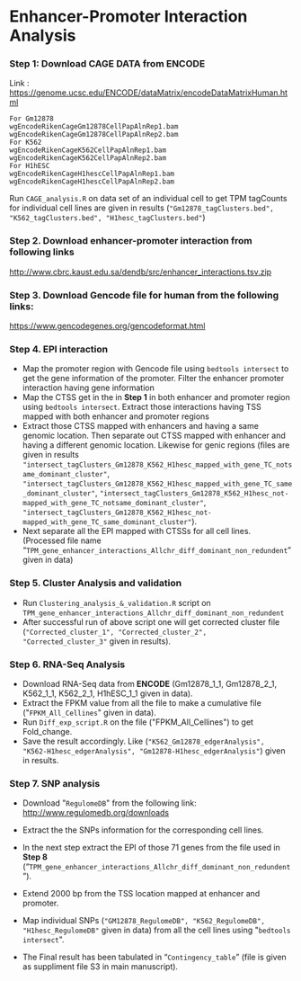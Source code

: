 # Enhancer-Promoter Interaction Analysis
### **Step 1**: Download CAGE DATA from ENCODE
Link : https://genome.ucsc.edu/ENCODE/dataMatrix/encodeDataMatrixHuman.html
```
For Gm12878
wgEncodeRikenCageGm12878CellPapAlnRep1.bam
wgEncodeRikenCageGm12878CellPapAlnRep2.bam
For K562
wgEncodeRikenCageK562CellPapAlnRep1.bam
wgEncodeRikenCageK562CellPapAlnRep2.bam
For H1hESC
wgEncodeRikenCageH1hescCellPapAlnRep1.bam
wgEncodeRikenCageH1hescCellPapAlnRep2.bam
```

Run `CAGE_analysis.R` on data set of an individual cell to get TPM
tagCounts for individual cell lines are given in results (`"Gm12878_tagClusters.bed", "K562_tagClusters.bed", "H1hesc_tagClusters.bed"`)

### **Step 2**. Download enhancer-promoter interaction from following links
http://www.cbrc.kaust.edu.sa/dendb/src/enhancer_interactions.tsv.zip

### Step 3. Download Gencode file for human from the following links:
https://www.gencodegenes.org/gencodeformat.html
### Step 4. EPI interaction
* Map the promoter region with Gencode file using `bedtools intersect` to get the gene information of the promoter. Filter the enhancer promoter interaction having gene information
* Map the CTSS get in the in __Step 1__ in both enhancer and promoter region using `bedtools intersect`. Extract those interactions having TSS mapped with both enhancer and promoter regions
* Extract those CTSS mapped with enhancers and having a same genomic location. Then separate out CTSS mapped with enhancer and having a different genomic location. Likewise for genic regions (files are given in results `"intersect_tagClusters_Gm12878_K562_H1hesc_mapped_with_gene_TC_notsame_dominant_cluster"`, `"intersect_tagClusters_Gm12878_K562_H1hesc_mapped_with_gene_TC_same_dominant_cluster"`, `"intersect_tagClusters_Gm12878_K562_H1hesc_not-mapped_with_gene_TC_notsame_dominant_cluster"`, `"intersect_tagClusters_Gm12878_K562_H1hesc_not-mapped_with_gene_TC_same_dominant_cluster"`).
* Next separate all the EPI mapped with CTSSs for all cell lines. (Processed file name “`TPM_gene_enhancer_interactions_Allchr_diff_dominant_non_redundent`” given in data) 
### Step 5. Cluster Analysis and validation
* Run `Clustering_analysis_&_validation.R` script on `TPM_gene_enhancer_interactions_Allchr_diff_dominant_non_redundent`
* After successful run of above script one will get corrected cluster file (`"Corrected_cluster_1", "Corrected_cluster_2",  "Corrected_cluster_3"` given in results).
### Step 6. RNA-Seq Analysis 
 * Download RNA-Seq data from __ENCODE__ (Gm12878_1_1, Gm12878_2_1, K562_1_1, K562_2_1, H1hESC_1_1 given in data).
 * Extract the FPKM value from all the file to make a cumulative file ("`FPKM_All_Cellines`" given in data).
 * Run `Diff_exp_script.R` on the file ("FPKM_All_Cellines") to get Fold_change. 
 * Save the result accordingly. Like (`"K562_Gm12878_edgerAnalysis", "K562-H1hesc_edgerAnalysis", "Gm12878-H1hesc_edgerAnalysis"`) given in results.
### Step 7. SNP analysis
 * Download "`RegulomeDB`" from the following link: 
http://www.regulomedb.org/downloads

 * Extract the the SNPs information for the corresponding cell lines.

 * In the next step extract the EPI of those 71 genes from the file used in __Step 8__ (“`TPM_gene_enhancer_interactions_Allchr_diff_dominant_non_redundent`”).
 * Extend 2000 bp from the TSS location mapped at enhancer and promoter.
 * Map individual SNPs (`"GM12878_RegulomeDB", "K562_RegulomeDB", "H1hesc_RegulomeDB"` given in data) from all the cell lines using "`bedtools intersect`".
 * The Final result has been tabulated in “`Contingency_table`” (file is given as suppliment file S3 in main manuscript).
